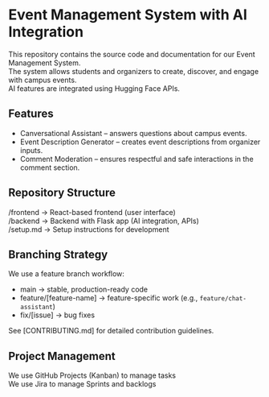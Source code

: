 # Event Management System with AI Integration

This repository contains the source code and documentation for our Event Management System.  
The system allows students and organizers to create, discover, and engage with campus events.  
AI features are integrated using Hugging Face APIs.

## Features
- Canversational Assistant – answers questions about campus events.
- Event Description Generator – creates event descriptions from organizer inputs.
- Comment Moderation – ensures respectful and safe interactions in the comment section.

## Repository Structure
/frontend → React-based frontend (user interface) \
/backend → Backend with Flask app (AI integration, APIs) \
/setup.md → Setup instructions for development


## Branching Strategy
We use a feature branch workflow:

- main → stable, production-ready code
- feature/[feature-name] → feature-specific work (e.g., `feature/chat-assistant`)
- fix/[issue] → bug fixes

See [CONTRIBUTING.md] for detailed contribution guidelines.  

## Project Management
We use GitHub Projects (Kanban) to manage tasks \
We use Jira to manage Sprints and backlogs
